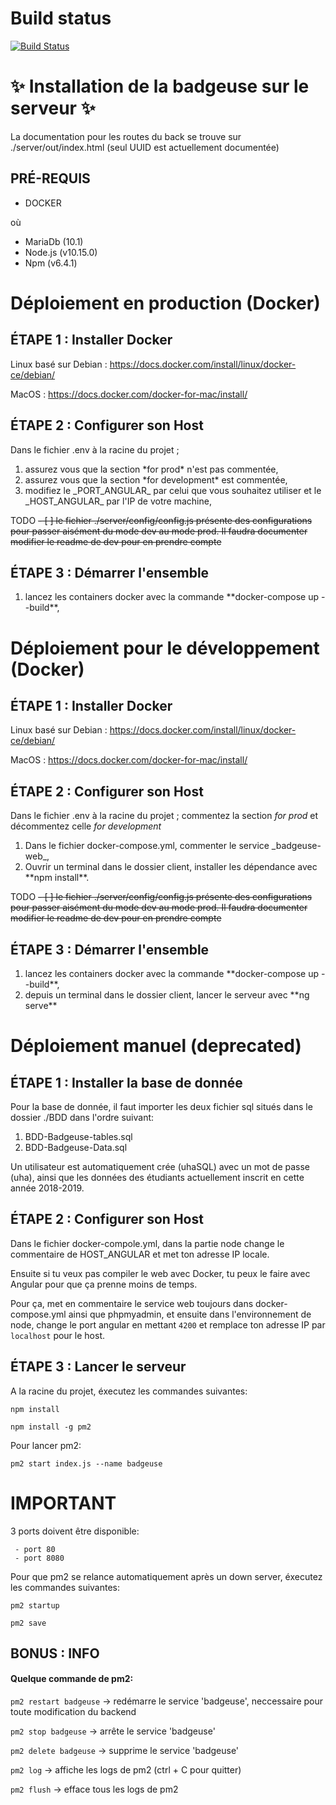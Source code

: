 # Build status

[![Build Status](https://travis-ci.org/Sterioss/badgeuse_test_tosch.svg?branch=master)](https://travis-ci.org/Sterioss/badgeuse_test_tosch)

# :sparkles: Installation de la badgeuse sur le serveur  :sparkles: #
 
La documentation pour les routes du back se trouve sur ./server/out/index.html (seul UUID est actuellement documentée)
 
## PRÉ-REQUIS ##

* DOCKER

où

* MariaDb (10.1)
* Node.js (v10.15.0)
* Npm (v6.4.1)


# Déploiement en production (Docker) #

## ÉTAPE 1 : Installer Docker ##

  Linux basé sur Debian : https://docs.docker.com/install/linux/docker-ce/debian/

  MacOS : https://docs.docker.com/docker-for-mac/install/

## ÉTAPE 2 : Configurer son Host ##

   Dans le fichier .env à la racine du projet ;   
   
   <ol>
        <li>assurez vous que la section *for prod* n'est pas commentée,</li>
        <li>assurez vous que la section *for development* est commentée,</li>
        <li>modifiez le _PORT_ANGULAR_ par celui que vous souhaitez utiliser et le _HOST_ANGULAR_ par l'IP de votre machine,</li>
   </ol> 
   
   TODO
   ~~- [ ] le fichier ./server/config/config.js présente des configurations pour passer aisément du mode dev au mode prod. Il faudra documenter modifier le readme de dev pour en prendre compte~~ 
          

## ÉTAPE 3 : Démarrer l'ensemble ##

   <ol>
        <li>lancez les containers docker avec la commande **docker-compose up --build**,</li>
   </ol>



# Déploiement pour le développement (Docker) #

## ÉTAPE 1 : Installer Docker ##

  Linux basé sur Debian : https://docs.docker.com/install/linux/docker-ce/debian/

  MacOS : https://docs.docker.com/docker-for-mac/install/

## ÉTAPE 2 : Configurer son Host ##

   Dans le fichier .env à la racine du projet ; commentez la section *for prod* et décommentez celle *for development*  
   
   <ol>
        <li>Dans le fichier docker-compose.yml, commenter le service _badgeuse-web_,</li>
        <li>Ouvrir un terminal dans le dossier client, installer les dépendance avec **npm install**.</li>
   </ol> 
   
   TODO
   ~~- [ ] le fichier ./server/config/config.js présente des configurations pour passer aisément du mode dev au mode prod. Il faudra documenter modifier le readme de dev pour en prendre compte~~ 
   

## ÉTAPE 3 : Démarrer l'ensemble ##

   <ol>
        <li>lancez les containers docker avec la commande **docker-compose up --build**,</li>
        <li>depuis un terminal dans le dossier client, lancer le serveur avec **ng serve**</li>
   </ol>
   



# Déploiement manuel (deprecated) #
  
## ÉTAPE 1 : Installer la base de donnée ##

   Pour la base de donnée, il faut importer les deux fichier sql situés dans le dossier ./BDD dans l'ordre suivant:
   
   1. BDD-Badgeuse-tables.sql
   2. BDD-Badgeuse-Data.sql
   
   Un utilisateur est automatiquement crée (uhaSQL) avec un mot de passe (uha), ainsi que les données des étudiants actuellement inscrit en cette année 2018-2019.

## ÉTAPE 2 : Configurer son Host ##

Dans le fichier docker-compole.yml, dans la partie node change le commentaire de HOST_ANGULAR et met ton adresse IP locale.

Ensuite si tu veux pas compiler le web avec Docker, tu peux le faire avec Angular pour que ça prenne moins de temps.
 
Pour ça, met en commentaire le service web toujours dans docker-compose.yml ainsi que phpmyadmin,
et ensuite dans l'environnement de node, change le port angular en mettant `4200` et remplace ton adresse IP par `localhost` pour le host.

## ÉTAPE 3 : Lancer le serveur ##
  
    
  A la racine du projet, éxecutez les commandes suivantes:
  
  `npm install` 
  
  `npm install -g pm2`
  
  Pour lancer pm2:
  
  `pm2 start index.js --name badgeuse`
  
  # IMPORTANT #
  
  3 ports doivent être disponible:
  
     - port 80
     - port 8080
  
  Pour que pm2 se relance automatiquement après un down server, éxecutez les commandes suivantes:
  
  `pm2 startup`
   
  `pm2 save` 
  
  
## BONUS : INFO ##

   #### Quelque commande de pm2: ####
   
   `pm2 restart badgeuse` -> redémarre le service 'badgeuse', neccessaire pour toute modification du backend
   
   `pm2 stop badgeuse` -> arrête le service 'badgeuse'
   
   `pm2 delete badgeuse` -> supprime le service 'badgeuse'
   
   `pm2 log` -> affiche les logs de pm2 (ctrl + C pour quitter)
   
   `pm2 flush` -> efface tous les logs de pm2

